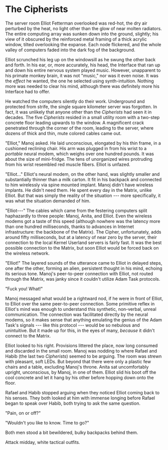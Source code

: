 # The Cipherists

The server room Elliot Fetterman overlooked was red-hot, the dry air perturbed
by the heat, no light other than the glow of near molten radiators. The entire
computing array was sunken down into the ground, slightly; his view of it
obscured by the reinforced metal framing of a thick acrylic window, tilted
overlooking the expanse. Each node flickered, and the whole valley of computers
faded into the dark fog of the background.

Elliot scrunched his leg up on the windowsill as he swung the other back and
forth. In his ear, or, more accurately, his head, the Interface that ran up and
down his entire nervous system played music. However, unapparent to his primate
monkey brain, it was not "music," nor was it even noise. It was the *effect* he
wanted, the one he selected using synth-intuition. Nothing more was needed to
clear his mind, although there was definitely more his Interface had to offer.

He watched the computers silently do their work. Underground and protected from
strife, the single square kilometer server was forgotten. In fact, it was
unlikely that anyone other than the *Cipherists* had seen it in decades. The
five *Cipherists* resided in a small utility room with a two-step concrete floor
leading upwards to the window. A magnificent crack penetrated through the corner
of the room, leading to the server, where dozens of thick and thin, mute colored
cables came out.

"Elliot," Manoj asked. He laid unconscious, elongated by his thin frame, in a
cushioned reclining chair. His arm was plugged in from his wrist to a *portable*
neural modem, which weighs over one hundred pounds. It was about the size of
mini-fridge. The tens of unorganized wires protruding from his wrist resembled
red muscle fibers. Elliot is unfazed.

"Elliot..." Elliot's neural modem, on the other hand, was slightly smaller and
substantially thinner than a milk carton. It fit in his backpack and connected
to him wirelessly via spine mounted implant. Manoj didn't have wireless
implants. He didn't need them. He spent every day in the Matrix, unlike Elliot.
But that was simply the reality of the situation --- more specifically, it was
what the situation demanded of him.

"Elliot---" The cables which came from the festering computers split haphazardly
to three people: Manoj, Anita, and Elliot. Even the wireless modems got a taste
of this speed (although nowhere was the latency more than one hundred
milliseconds, thanks to advances in Internet infrastructure: the backbone of the
Matrix). The Cipher, unfortunately, adds around fifty milliseconds, but at a
latency of near zero by the server, their connection to the local Kernel
Userland servers is fairly fast. It was the best possible connection to the
Matrix, but soon Elliot would be forced back on the wireless network.

"Elliot!" The layered sounds of the utterance came to Elliot in delayed steps,
one after the other, forming an alien, persistent thought in his mind, echoing
its serious tone. Manoj's peer-to-peer connection with Elliot, not routed
through the Matrix, was janky since it couldn't utilize Adam Task protocols.

"Fuck you! What!"

Manoj messaged what would be a rightward nod, if he were in front of Elliot, to
Elliot over the same peer-to-peer connection. Some primitive reflex in Elliot's
mind was enough to understand this synthetic, non-verbal, unreal communication.
The connection was facilitated directly by the neural modems, so it makes sense
that anything emulating the genius of the Adam Task's signals --- like this
protocol --- would be so nebulous and unintuitive. But it made up for this, in
the eyes of many, *because* it didn't connect to the Matrix.

Elliot looked to his right. Provisions littered the place, now long consumed and
discarded in the small room. Manoj was nodding to where Rafael and Habib (the
last two *Cipherists*) seemed to be arguing. The room was strewn with pleasant,
soft LEDs. But beyond that there were only a plastic few chairs and a table,
excluding Manoj's throne. Anita sat uncomfortably upright, unconscious, by
Manoj, in one of them. Elliot slid his boot off the cool concrete and let it
hang by his other before hopping down onto the floor.

Rafael and Habib stopped arguing when they noticed Elliot coming back to his
senses. They both looked at him with immense longing before Rafael began to
speak over Habib, both trying to ask the same question.

"Pain, on or off?"

"Wouldn't you like to know. Time to go?"

Both men stood a bit bewildered, bulky backpacks behind them.

Attack midday, white tactical outfits.


























































































